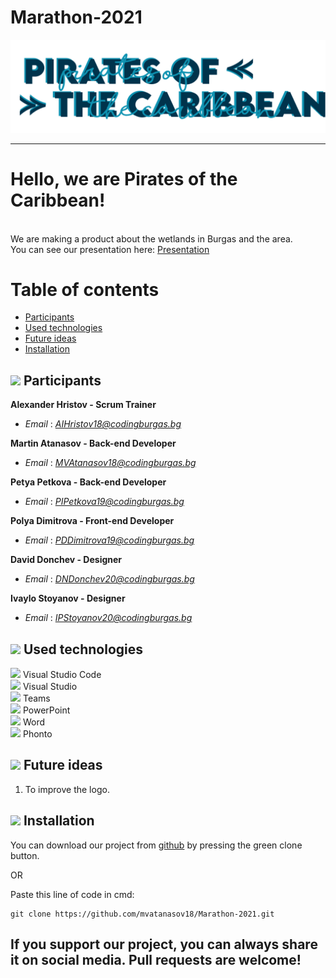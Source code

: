 # Marathon-2021


<img src= "logo/logoReadme.png" width="955">

---

# Hello, we are Pirates of the Caribbean!
<br>
We are making a product about the wetlands in Burgas and the area. <br>
You can see our presentation here:
<a href="presentation and documentation/Presentation.pptx" >Presentation</a>

# Table of contents
 
+ [Participants](#participants)
+ [Used technologies](#used-technologies)
+ [Future ideas](#future-ideas)
+ [Installation](#installation)
 

## <img src = "https://emojipedia-us.s3.dualstack.us-west-1.amazonaws.com/thumbs/120/whatsapp/273/water-wave_1f30a.png" width = "30"> Participants <a name = "participants"></a>

**Alexander Hristov - Scrum Trainer**
- *Email* : [*AIHristov18@codingburgas.bg*](mailto:AIHristov18@codingburgas.bg)

**Martin Atanasov - Back-end Developer**
- *Email* : [*MVAtanasov18@codingburgas.bg*](mailto:MVAtanasov18@codingburgas.bg)

**Petya Petkova - Back-end Developer**
- *Email* : [*PIPetkova19@codingburgas.bg*](mailto:PIPetkova19@codingburgas.bg)

**Polya Dimitrova - Front-end Developer**
- *Email* : [*PDDimitrova19@codingburgas.bg*](mailto:PDDimitrova19@codingburgas.bg)

**David Donchev - Designer**
- *Email* : [*DNDonchev20@codingburgas.bg*](mailto:DNDonchev20@codingburgas.bg)

**Ivaylo Stoyanov - Designer**
- *Email* : [*IPStoyanov20@codingburgas.bg*](mailto:IPStoyanov20@codingburgas.bg)

 

## <img src = "https://emojipedia-us.s3.dualstack.us-west-1.amazonaws.com/thumbs/120/whatsapp/273/water-wave_1f30a.png" width = "30"> Used technologies <a name = "used-technologies"></a>

 

<img src = "https://upload.wikimedia.org/wikipedia/commons/thumb/9/9a/Visual_Studio_Code_1.35_icon.svg/1024px-Visual_Studio_Code_1.35_icon.svg.png" width = "20"> Visual Studio Code <br>
<img src = "https://upload.wikimedia.org/wikipedia/commons/thumb/c/cd/Visual_Studio_2017_Logo.svg/1200px-Visual_Studio_2017_Logo.svg.png"  width = "20"> Visual Studio  <br>
<img src = "https://heliocentrix.co.uk/wp-content/uploads/2020/04/microsoft-teams-logo-png_480-480.png" width = "20"> Teams <br>
<img src = "https://brandslogos.com/wp-content/uploads/thumbs/microsoft-powerpoint-2013-logo-vector.svg" width ="20"> PowerPoint <br> 
<img src = "https://download.logo.wine/logo/Microsoft_Word/Microsoft_Word-Logo.wine.png" width= "30"> Word <br>
<img src = "https://apps-for-pc.com/wp-content/uploads/2020/02/Phonto-For-PC.png" width= "20"> Phonto <br>

 

## <img src = "https://emojipedia-us.s3.dualstack.us-west-1.amazonaws.com/thumbs/120/whatsapp/273/water-wave_1f30a.png" width = "30"> Future ideas <a name = "future-ideas"></a>

 

1. To improve the logo. <br>

 

## <img src = "https://emojipedia-us.s3.dualstack.us-west-1.amazonaws.com/thumbs/120/whatsapp/273/water-wave_1f30a.png" width = "30"> Installation
<a name = "installation"></a>

You can download our project from [github](https://github.com/DHGrudov19/CyberFlame.git) by pressing the green clone button.

OR

Paste this line of code in cmd:
````
git clone https://github.com/mvatanasov18/Marathon-2021.git
````

## If you support our project, you can always share it on social media. Pull requests are welcome!